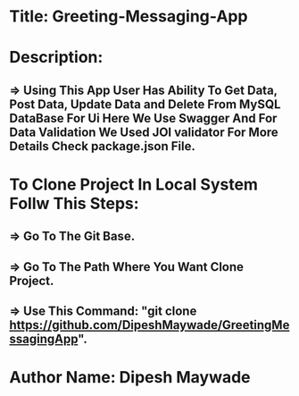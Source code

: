 #   Title: Greeting-Messaging-App

#   Description:
##    => Using This App User Has Ability To Get Data, Post Data, Update Data and Delete From MySQL DataBase For Ui Here We Use Swagger And For Data Validation We Used JOI validator For More Details Check package.json File.

#   To Clone Project In Local System Follw This Steps:
## => Go To The Git Base.
## => Go To The Path Where You Want Clone Project.
## => Use This Command: "git clone https://github.com/DipeshMaywade/GreetingMessagingApp".

#   Author Name: Dipesh Maywade

